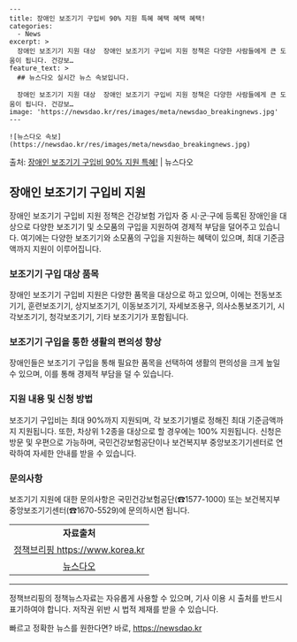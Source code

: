     ---
    title: 장애인 보조기기 구입비 90% 지원 특혜 혜택 혜택 혜택!
    categories:
      - News
    excerpt: >
      장애인 보조기기 지원 대상  장애인 보조기기 구입비 지원 정책은 다양한 사람들에게 큰 도움이 됩니다. 건강보…
    feature_text: >
      ## 뉴스다오 실시간 뉴스 속보입니다.
    
      장애인 보조기기 지원 대상  장애인 보조기기 구입비 지원 정책은 다양한 사람들에게 큰 도움이 됩니다. 건강보…
    image: 'https://newsdao.kr/res/images/meta/newsdao_breakingnews.jpg'
    ---
    
    ![뉴스다오 속보](https://newsdao.kr/res/images/meta/newsdao_breakingnews.jpg)

<p>출처: <a href="https://newsdao.kr/4564" rel="dofollow">장애인 보조기기 구입비 90% 지원 특혜!</a> | 뉴스다오</p>

<h2 data-ke-size="size26">장애인 보조기기 구입비 지원</h2>
<p data-ke-size="size16">장애인 보조기기 구입비 지원 정책은 건강보험 가입자 중 시·군·구에 등록된 장애인을 대상으로 다양한 보조기기 및 소모품의 구입을 지원하여 경제적 부담을 덜어주고 있습니다. 여기에는 다양한 보조기기와 소모품의 구입을 지원하는 혜택이 있으며, 최대 기준금액까지 지원이 이루어집니다.</p>

<h3>보조기기 구입 대상 품목</h3>
<p data-ke-size="size16">장애인 보조기기 구입비 지원은 다양한 품목을 대상으로 하고 있으며, 이에는 전동보조기기, 훈련보조기기, 상지보조기기, 이동보조기기, 자세보조용구, 의사소통보조기기, 시각보조기기, 청각보조기기, 기타 보조기기가 포함됩니다.</p>

<h3>보조기기 구입을 통한 생활의 편의성 향상</h3>
<p data-ke-size="size16">장애인들은 보조기기 구입을 통해 필요한 품목을 선택하여 생활의 편의성을 크게 높일 수 있으며, 이를 통해 경제적 부담을 덜 수 있습니다.</p>

<h3>지원 내용 및 신청 방법</h3>
<p data-ke-size="size16">보조기기 구입비는 최대 90%까지 지원되며, 각 보조기기별로 정해진 최대 기준금액까지 지원됩니다. 또한, 차상위 1·2종을 대상으로 할 경우에는 100% 지원됩니다. 신청은 방문 및 우편으로 가능하며, 국민건강보험공단이나 보건복지부 중앙보조기기센터로 연락하여 자세한 안내를 받을 수 있습니다.</p>

<h3>문의사항</h3>
<p data-ke-size="size16">보조기기 지원에 대한 문의사항은 국민건강보험공단(☎1577-1000) 또는 보건복지부 중앙보조기기센터(☎1670-5529)에 문의하시면 됩니다.</p>

<table>
  <tr>
    <td style="text-align: center; height: 17px;"><b>자료출처</b></td>
  </tr>
  <tr>
    <td style="text-align: center; height: 17px;"><a href="https://www.korea.kr">정책브리핑 https://www.korea.kr</a></td>
  </tr>
  <tr>
    <td style="text-align: center; height: 17px;"><a href="https://newsdao.kr/4564">뉴스다오</a></td>
  </tr>
</table>
<hr>

<p data-ke-size="size16">정책브리핑의 정책뉴스자료는 자유롭게 사용할 수 있으며, 기사 이용 시 출처를 반드시 표기하여야 합니다. 저작권 위반 시 법적 제재를 받을 수 있습니다.</p> 

빠르고 정확한 뉴스를 원한다면? 바로, <a href="https://newsdao.kr" rel="dofollow">https://newsdao.kr</a>


    
